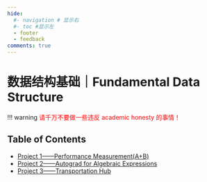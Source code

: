 ```yaml
---
hide:
  #- navigation # 显示右
  #- toc #显示左
  - footer
  - feedback
comments: true
---   
```


# 数据结构基础｜Fundamental Data Structure

!!! warning 
    <font color="red">请千万不要做一些违反 academic honesty 的事情！</font>

## Table of Contents

- [Project 1——Performance Measurement(A+B)](FDS/FDS-Project1%20report/)
- [Project 2——Autograd for Algebraic Expressions](FDS/FDS-Project2%20report/)
- [Project 3——Transportation Hub](FDS/FDS-Project3%20report/)